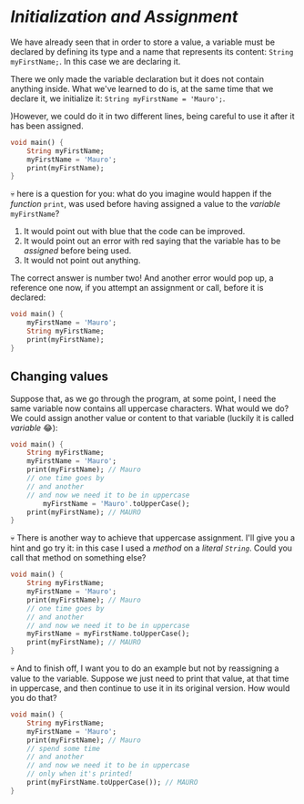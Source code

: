 # _Initialization and Assignment_

We have already seen that in order to store a value, a variable must be declared by defining its type and a name that represents its content: `String myFirstName;`. In this case we are declaring it.

There we only made the variable declaration but it does not contain anything inside. What we've learned to do is, at the same time that we declare it, we initialize it: `String myFirstName = 'Mauro';`.

)However, we could do it in two different lines, being careful to use it after it has been assigned.

```dart
void main() {
    String myFirstName;
    myFirstName = 'Mauro';
    print(myFirstName);
}
```

💀 here is a question for you: what do you imagine would happen if the _function_ `print`, was used before having assigned a value to the _variable_ `myFirstName`?

1. It would point out with blue that the code can be improved.
2. It would point out an error with red saying that the variable has to be _assigned_ before being used.
3. It would not point out anything.

The correct answer is number two! And another error would pop up, a reference one now, if you attempt an assignment or call, before it is declared:

```dart
void main() {
    myFirstName = 'Mauro';
    String myFirstName;
    print(myFirstName);
}
```

## Changing values

Suppose that, as we go through the program, at some point, I need the same variable now contains all uppercase characters. What would we do? We could assign another value or content to that variable (luckily it is called _variable_ 😂):

```dart
void main() {
    String myFirstName;
    myFirstName = 'Mauro';
    print(myFirstName); // Mauro
    // one time goes by
    // and another
    // and now we need it to be in uppercase
        myFirstName = 'Mauro'.toUpperCase();
    print(myFirstName); // MAURO
}
```

💀 There is another way to achieve that uppercase assignment. I'll give you a hint and go try it: in this case I used a _method_ on a _literal `String`_. Could you call that method on something else?

```dart
void main() {
    String myFirstName;
    myFirstName = 'Mauro';
    print(myFirstName); // Mauro
    // one time goes by
    // and another
    // and now we need it to be in uppercase
    myFirstName = myFirstName.toUpperCase();
    print(myFirstName); // MAURO
}
```

💀 And to finish off, I want you to do an example but not by reassigning a value to the variable. Suppose we just need to print that value, at that time in uppercase, and then continue to use it in its original version. How would you do that?

```dart
void main() {
    String myFirstName;
    myFirstName = 'Mauro';
    print(myFirstName); // Mauro
    // spend some time
    // and another
    // and now we need it to be in uppercase
    // only when it's printed!
    print(myFirstName.toUpperCase()); // MAURO
}
```
